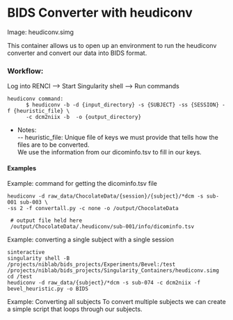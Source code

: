 # BIDS Converter with heudiconv

Image: heudiconv.simg

This container allows us to open up an environment to run the heudiconv converter and convert our data into BIDS format.

### Workflow: <br>
Log into RENCI --> Start Singularity shell --> Run commands


    heudiconv command:
          $ heudiconv -b -d {input_directory} -s {SUBJECT} -ss {SESSION} -f {heuristic_file} \
          -c dcm2niix -b  -o {output_directory}



  * Notes:\
    -- heuristic_file: Unique file of keys we must provide that tells how the files are to be converted. \
          We use the information from our dicominfo.tsv to fill in our keys.


#### Examples

Example: command for getting the dicominfo.tsv file
```
heudiconv -d raw_data/ChocolateData/{session}/{subject}/*dcm -s sub-001 sub-003 \
-ss 2 -f convertall.py -c none -o /output/ChocolateData
 
 # output file held here
 /output/ChocolateData/.heudiconv/sub-001/info/dicominfo.tsv

```
Example: converting a single subject with a single session
```
sinteractive
singularity shell -B /projects/niblab/bids_projects/Experiments/Bevel:/test /projects/niblab/bids_projects/Singularity_Containers/heudiconv.simg  
cd /test 
heudiconv -d raw_data/{subject}/*dcm -s sub-074 -c dcm2niix -f bevel_heuristic.py -o BIDS

```
Example: Converting all subjects To convert multiple subjects we can create a simple script that loops through our subjects.
```
```
